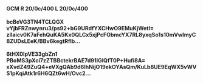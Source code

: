 #### GCM R 20/0c/400 L 20/0c/400
**bcBeVG3TN4TCLQGX**<br/>**vYjbFRZnwynru3/ps92+bG9URdfYXCHwO9EMuKjWetI=**<br/>**zIlaicv0K7aFehQuKA5Kx0QLCx5xjPcFObmcYX7RL8yxqSo1s10mVwImyC8ZUDsLEeK/BBv6kegtRflb...**<br/><br/>
**6tHX0IpVE33gbZn1**<br/>**PBoMS3pXci7zZTBBctekrBAE7d91lGIQfT0P+Hufi8A=**<br/>**xXvdZ49ZuQ4+eVXgQAb9d6lhNijO19ekOYAsQm/KuLb8UE9EqWX5vWVS1pKqiAtk1r6H6QZt6wH/Ovc2...**